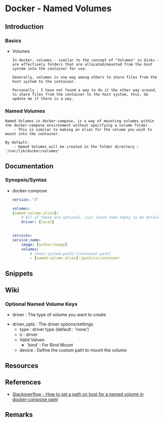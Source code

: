 # Docker - Named Volumes

## Introduction
### Basics
- Volumes
    ```
    In docker, volumes - similar to the concept of "Volumes" in disks - are effectively folders that are allocated/mounted from the host system into the container for use.

    Generally, volumes is one way among others to share files from the host system to the container. 

    Personally - I have not found a way to do it the other way around, to share files from the container to the host system, thus, do update me if there is a way.
    ```

### Named Volumes
```
Named Volumes in docker-compose, is a way of mounting volumes within the docker-compose environment without specifying a volume folder.
    - This is similar to making an alias for the volume you wish to mount into the container.

By default:
    - Named Volumes will be created in the folder directory : '/var/lib/docker/volumes'
```

## Documentation
### Synopsis/Syntax
- docker-compose
    ```yaml
    version: "3"

    volumes:
	[named-volume-alias]:
	    # All of these are optional, just leave them empty to be default
	    driver: {local}
	    

    services:
	service_name:
	    image: [author/image]
	    volumes:
	        # [host-system-path]:[container-path]
	        - [named-volume-alias]:/path/in/container
    ```

## Snippets

## Wiki
### Optional Named Volume Keys
+ driver : The type of volume you want to create
- driver_opts : The driver options/settings
    + type : driver type (default : 'none')
    + o : driver 
	- Valid Values:
	    + 'bind' : For Bind Mount
    + device : Define the custom path to mount the volume 

## Resources

## References
+ [Stackoverflow - How to set a path on host for a named volume in docker-compose yaml](https://stackoverflow.com/questions/36387032/how-to-set-a-path-on-host-for-a-named-volume-in-docker-compose-yml)

## Remarks